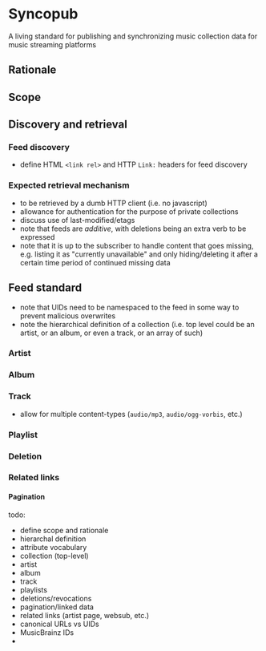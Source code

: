 # Syncopub

A living standard for publishing and synchronizing music collection data for music streaming platforms

## Rationale

## Scope

## Discovery and retrieval

### Feed discovery

* define HTML `<link rel>` and HTTP `Link:` headers for feed discovery

### Expected retrieval mechanism

* to be retrieved by a dumb HTTP client (i.e. no javascript)
* allowance for authentication for the purpose of private collections
* discuss use of last-modified/etags
* note that feeds are *additive*, with deletions being an extra verb to be expressed
* note that it is up to the subscriber to handle content that goes missing, e.g. listing it as "currently unavailable" and only hiding/deleting it after a certain time period of continued missing data

## Feed standard

* note that UIDs need to be namespaced to the feed in some way to prevent malicious overwrites
* note the hierarchical definition of a collection (i.e. top level could be an artist, or an album, or even a track, or an array of such)

### Artist

### Album

### Track

* allow for multiple content-types (`audio/mp3`, `audio/ogg-vorbis`, etc.)

### Playlist

### Deletion

### Related links

#### Pagination



todo:

* define scope and rationale
* hierarchal definition
* attribute vocabulary
* collection (top-level)
* artist
* album
* track
* playlists
* deletions/revocations
* pagination/linked data
* related links (artist page, websub, etc.)
* canonical URLs vs UIDs
* MusicBrainz IDs
*